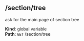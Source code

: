 <a name="/section/tree"></a>

## /section/tree
ask for the main page of section tree

**Kind**: global variable  
**Path**: <code>GET</code> /section/tree  
